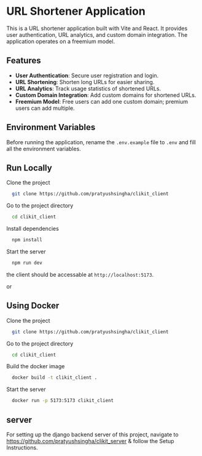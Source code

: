 # URL Shortener Application

This is a URL shortener application built with Vite and React. It provides user authentication, URL analytics, and custom domain integration. The application operates on a freemium model.

## Features

- **User Authentication**: Secure user registration and login.
- **URL Shortening**: Shorten long URLs for easier sharing.
- **URL Analytics**: Track usage statistics of shortened URLs.
- **Custom Domain Integration**: Add custom domains for shortened URLs.
- **Freemium Model**: Free users can add one custom domain; premium users can add multiple.

## Environment Variables

Before running the application, rename the `.env.example` file to `.env` and fill all the environment variables.



## Run Locally

Clone the project

```bash
  git clone https://github.com/pratyushsingha/clikit_client
```

Go to the project directory

```bash
  cd clikit_client
```

Install dependencies

```bash
  npm install
```

Start the server

```bash
  npm run dev
```
the client should be accessable at `http://localhost:5173`.

or

## Using Docker

Clone the project

```bash
  git clone https://github.com/pratyushsingha/clikit_client
```

Go to the project directory

```bash
  cd clikit_client
```

Build the docker image

```bash
  docker build -t clikit_client .
```

Start the server

```bash
  docker run -p 5173:5173 clikit_client
```
## server
For setting up the django backend server of this project, navigate to https://github.com/pratyushsingha/clikit_server & follow the Setup Instructions.

